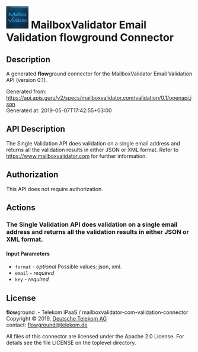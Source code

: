 # ![LOGO](logo.png) MailboxValidator Email Validation **flow**ground Connector

## Description

A generated **flow**ground connector for the MailboxValidator Email Validation API (version 0.1).

Generated from: https://api.apis.guru/v2/specs/mailboxvalidator.com/validation/0.1/openapi.json<br/>
Generated at: 2019-05-07T17:42:55+03:00

## API Description

The Single Validation API does validation on a single email address and returns all the validation results in either JSON or XML format. Refer to https://www.mailboxvalidator.com for further information.

## Authorization

This API does not require authorization.

## Actions

### The Single Validation API does validation on a single email address and returns all the validation results in either JSON or XML format.

#### Input Parameters
* `format` - _optional_
    Possible values: json, xml.
* `email` - _required_
* `key` - _required_

## License

**flow**ground :- Telekom iPaaS / mailboxvalidator-com-validation-connector<br/>
Copyright © 2019, [Deutsche Telekom AG](https://www.telekom.de)<br/>
contact: flowground@telekom.de

All files of this connector are licensed under the Apache 2.0 License. For details
see the file LICENSE on the toplevel directory.
